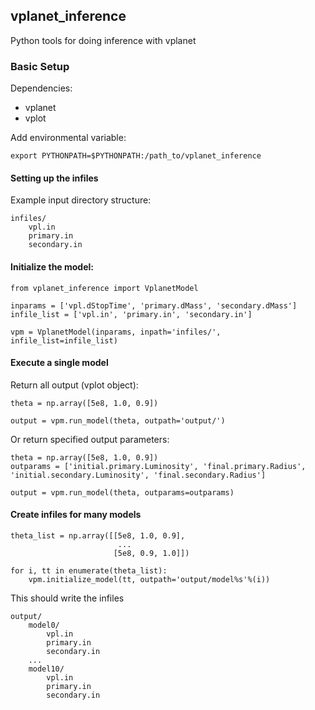 ## vplanet_inference

Python tools for doing inference with vplanet

### Basic Setup

Dependencies:
- vplanet
- vplot

Add environmental variable:
```
export PYTHONPATH=$PYTHONPATH:/path_to/vplanet_inference
```

#### Setting up the infiles
Example input directory structure:
```
infiles/
    vpl.in
    primary.in
    secondary.in
```

#### Initialize the model:
```
from vplanet_inference import VplanetModel

inparams = ['vpl.dStopTime', 'primary.dMass', 'secondary.dMass']
infile_list = ['vpl.in', 'primary.in', 'secondary.in']

vpm = VplanetModel(inparams, inpath='infiles/', infile_list=infile_list)
```

#### Execute a single model
Return all output (vplot object):
```
theta = np.array([5e8, 1.0, 0.9])

output = vpm.run_model(theta, outpath='output/')
```

Or return specified output parameters:
```
theta = np.array([5e8, 1.0, 0.9])
outparams = ['initial.primary.Luminosity', 'final.primary.Radius', 'initial.secondary.Luminosity', 'final.secondary.Radius']

output = vpm.run_model(theta, outparams=outparams)
```

#### Create infiles for many models
```
theta_list = np.array([[5e8, 1.0, 0.9],
                        ...
                       [5e8, 0.9, 1.0]])

for i, tt in enumerate(theta_list):
    vpm.initialize_model(tt, outpath='output/model%s'%(i)) 
```
This should write the infiles
```
output/
    model0/
        vpl.in
        primary.in
        secondary.in
    ...
    model10/
        vpl.in
        primary.in
        secondary.in
```